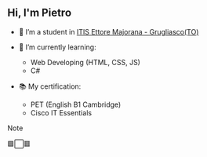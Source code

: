 ## Hi, I'm Pietro



- 📕 I’m a student in [ITIS Ettore Majorana - Grugliasco(TO)](https://www.itismajo.it) 
- 🌱 I’m currently learning:
    - Web Developing (HTML, CSS, JS)
    - C#
      
- 📚 My certification:
    - PET (English B1 Cambridge)
    - Cisco IT Essentials



> [!NOTE]
>🟩⬜🟥
